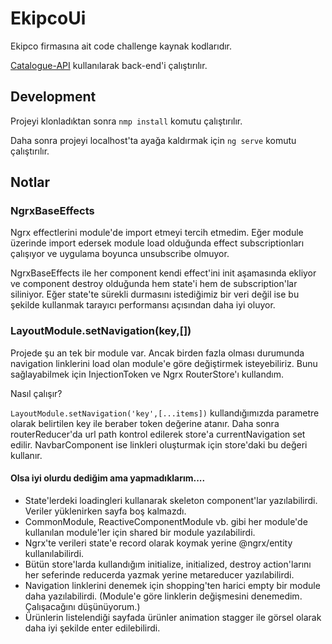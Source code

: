 # EkipcoUi

Ekipco firmasına ait code challenge kaynak kodlarıdır. 

[Catalogue-API](https://github.com/ekipco/Catalogue-API/) kullanılarak back-end'i çalıştırılır.

## Development

Projeyi klonladıktan sonra `nmp install` komutu çalıştırılır.

Daha sonra projeyi localhost'ta ayağa kaldırmak için `ng serve` komutu çalıştırılır.

## Notlar

### NgrxBaseEffects

Ngrx effectlerini module'de import etmeyi tercih etmedim. Eğer module üzerinde import edersek module load olduğunda effect subscriptionları çalışıyor ve uygulama boyunca unsubscribe olmuyor.

NgrxBaseEffects ile her component kendi effect'ini init aşamasında ekliyor ve component destroy olduğunda hem state'i hem de subscription'lar siliniyor. Eğer state'te sürekli durmasını istediğimiz bir veri değil ise bu şekilde kullanmak tarayıcı performansı açısından daha iyi oluyor.


### LayoutModule.setNavigation(key,[])

Projede şu an tek bir module var. Ancak birden fazla olması durumunda navigation linklerini load olan module'e göre değiştirmek isteyebiliriz. Bunu sağlayabilmek için InjectionToken ve Ngrx RouterStore'ı kullandım. 

Nasıl çalışır?

`LayoutModule.setNavigation('key',[...items])` kullandığımızda parametre olarak belirtilen key ile beraber token değerine atanır. Daha sonra routerReducer'da url path kontrol edilerek store'a currentNavigation set edilir. NavbarComponent ise linkleri oluşturmak için store'daki bu değeri kullanır.


#### Olsa iyi olurdu dediğim ama yapmadıklarım....

- State'lerdeki loadingleri kullanarak skeleton component'lar yazılabilirdi. Veriler yüklenirken sayfa boş kalmazdı.
- CommonModule, ReactiveComponentModule vb. gibi her module'de kullanılan module'ler için shared bir module yazılabilirdi.
- Ngrx'te verileri state'e record olarak koymak yerine @ngrx/entity kullanılabilirdi.
- Bütün store'larda kullandığım initialize, initialized, destroy action'larını her seferinde reducerda yazmak yerine metareducer yazılabilirdi.
- Navigation linklerini denemek için shopping'ten harici empty bir module daha yazılabilirdi. (Module'e göre linklerin değişmesini denemedim. Çalışacağını düşünüyorum.)
- Ürünlerin listelendiği sayfada ürünler animation stagger ile görsel olarak daha iyi şekilde enter edilebilirdi.
